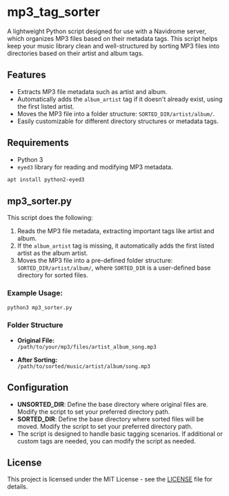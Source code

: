 # mp3_tag_sorter

A lightweight Python script designed for use with a Navidrome server, which organizes MP3 files based on their metadata tags. This script helps keep your music library clean and well-structured by sorting MP3 files into directories based on their artist and album tags.

## Features

- Extracts MP3 file metadata such as artist and album.
- Automatically adds the `album_artist` tag if it doesn't already exist, using the first listed artist.
- Moves the MP3 file into a folder structure: `SORTED_DIR/artist/album/`.
- Easily customizable for different directory structures or metadata tags.

## Requirements

- Python 3
- `eyed3` library for reading and modifying MP3 metadata.
  
```bash
apt install python2-eyed3
```

## mp3_sorter.py

This script does the following:

1. Reads the MP3 file metadata, extracting important tags like artist and album.
2. If the `album_artist` tag is missing, it automatically adds the first listed artist as the album artist.
3. Moves the MP3 file into a pre-defined folder structure: `SORTED_DIR/artist/album/`, where `SORTED_DIR` is a user-defined base directory for sorted files.
   
### Example Usage:

```bash
python3 mp3_sorter.py
```

### Folder Structure

- **Original File:**  
  `/path/to/your/mp3/files/artist_album_song.mp3`
  
- **After Sorting:**  
  `/path/to/sorted/music/artist/album/song.mp3`

## Configuration

- **UNSORTED_DIR**: Define the base directory where original files are. Modify the script to set your preferred directory path.
- **SORTED_DIR**: Define the base directory where sorted files will be moved. Modify the script to set your preferred directory path.
- The script is designed to handle basic tagging scenarios. If additional or custom tags are needed, you can modify the script as needed.

## License

This project is licensed under the MIT License - see the [LICENSE](LICENSE) file for details.
